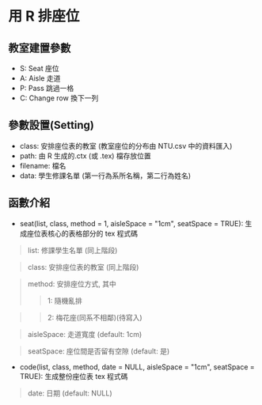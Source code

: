# 用 R 排座位
## 教室建置參數
   * S: Seat 座位
   * A: Aisle 走道
   * P: Pass 跳過一格
   * C: Change row 換下一列
   
## 參數設置(Setting)
   * class: 安排座位表的教室 (教室座位的分布由 NTU.csv 中的資料匯入)
   * path: 由 R 生成的.ctx (或 .tex) 檔存放位置
   * filename: 檔名
   * data: 學生修課名單 (第一行為系所名稱，第二行為姓名)
   
## 函數介紹
   * seat(list, class, method = 1, aisleSpace = "1cm", seatSpace = TRUE): 生成座位表核心的表格部分的 tex 程式碼
   
   > list: 修課學生名單 (同上階段)
   
   > class: 安排座位表的教室 (同上階段)
   
   > method: 安排座位方式, 其中 
   >> 1: 隨機亂排
   
   >> 2: 梅花座(同系不相鄰)(待寫入)
   
   > aisleSpace: 走道寬度 (default: 1cm)
   
   > seatSpace: 座位間是否留有空隙 (default: 是)

   * code(list, class, method, date = NULL, aisleSpace = "1cm", seatSpace = TRUE): 生成整份座位表 tex 程式碼
   
   > date: 日期 (default: NULL)
